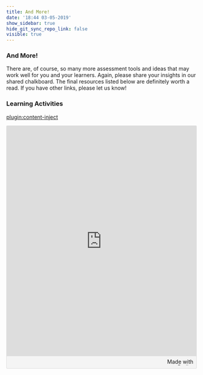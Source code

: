 ```yaml
---
title: And More!
date: '18:44 03-05-2019'
show_sidebar: true
hide_git_sync_repo_link: false
visible: true
---
```


### And More!

There are, of course, so many more assessment tools and ideas that may work well for you and your learners.  Again, please share your insights in our shared chalkboard.  The final resources listed below are definitely worth a read.  If you have other links, please let us know!


### Learning Activities
[plugin:content-inject](../../_3-11)



<div class="padlet-embed" style="border:1px solid rgba(0,0,0,0.1);border-radius:2px;box-sizing:border-box;overflow:hidden;position:relative;width:100%;background:#F4F4F4"><p style="padding:0;margin:0"><iframe src="https://padlet.com/embed/mtxqc9gvjy5z0zp5" frameborder="0" allow="camera;microphone;geolocation" style="width:100%;height:608px;display:block;padding:0;margin:0"></iframe></p><div style="padding:8px;text-align:right;margin:0;"><a href="https://padlet.com?ref=embed" style="padding:0;margin:0;border:none;display:block;line-height:1;height:16px" target="_blank"><img src="https://resources.padletcdn.com/assets/made_with_padlet.png" width="86" height="16" style="padding:0;margin:0;background:none;border:none;display:inline;box-shadow:none" alt="Made with Padlet"></a></div></div>
